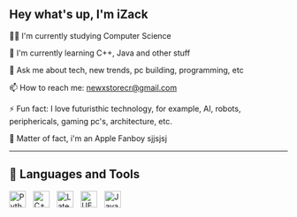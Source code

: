 
## Hey what's up, I'm iZack
👩‍💻 I'm currently studying Computer Science

🧠 I'm currently learning C++, Java and other stuff

💬 Ask me about tech, new trends, pc building, programming, etc

📫 How to reach me: newxstorecr@gmail.com

⚡️ Fun fact: I love futuristhic technology, for example, AI, robots, periphericals, gaming pc's, architecture, etc.

🐉 Matter of fact, i'm an Apple Fanboy sjjsjsj 

---

## 🧰 Languages and Tools

<img align="left" alt="Python" width="30px" style="padding-right:10px;" src="https://cdn.jsdelivr.net/gh/devicons/devicon/icons/python/python-plain.svg" />
<img align = "left" alt= "C++" width="30px" style="padding-right:10px;" src="https://cdn.jsdelivr.net/gh/devicons/devicon/icons/cplusplus/cplusplus-original.svg" />
<img align="left" alt="Latex" width="30px" style="padding-right:10px;" img src="https://cdn.jsdelivr.net/gh/devicons/devicon/icons/latex/latex-original.svg" />
<img align="left" alt="UE" width="30px" style="padding-right:10px;" img src="https://cdn.jsdelivr.net/gh/devicons/devicon/icons/unrealengine/unrealengine-original.svg" />
<img align="left" alt="Java" width="30px" style="padding-right:10px;" img src="https://cdn.jsdelivr.net/gh/devicons/devicon/icons/java/java-original.svg" />

<br />

#       
          
          
          
          
